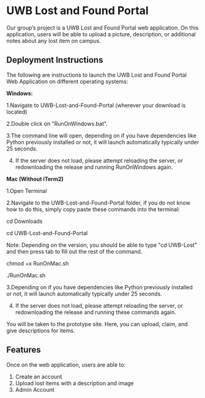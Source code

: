 # UWB Lost and Found Portal
Our group’s project is a UWB Lost and Found Portal web application. On this application, users will be able to upload a picture, description, or additional notes about any lost item on campus.  

## Deployment Instructions

The following are instructions to launch the UWB Lost and Found Portal Web Application on different operating systems:

**Windows:**

1.Navigate to UWB-Lost-and-Found-Portal (wherever your download is located)

2.Double click on "RunOnWindows.bat".

3.The command line will open, depending on if you have dependencies like Python previously installed or not, it will launch automatically typically under 25 seconds.

4. If the server does not load, please attempt reloading the server, or redownloading the release and running RunOnWindows again.

**Mac (Without iTerm2)**

1.Open Terminal

2.Navigate to the UWB-Lost-and-Found-Portal folder, if you do not know how to do this, simply copy paste these commands into the terminal:

cd Downloads

cd UWB-Lost-and-Found-Portal

Note: Depending on the version, you should be able to type "cd UWB-Lost" and then press tab to fill out the rest of the command.

chmod +x RunOnMac.sh

./RunOnMac.sh

3.Depending on if you have dependencies like Python previously installed or not, it will launch automatically typically under 25 seconds.

4. If the server does not load, please attempt reloading the server, or redownloading the release and running these commands again.

You will be taken to the prototype site. Here, you can upload, claim, and give descriptions for items.

## Features
Once on the web application, users are able to:

1. Create an account
2. Upload lost items with a description and image
3. Admin Account
